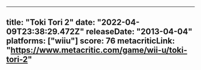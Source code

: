 
---
title: "Toki Tori 2"
date: "2022-04-09T23:38:29.472Z"
releaseDate: "2013-04-04"
platforms: ["wiiu"]
score: 76
metacriticLink: "https://www.metacritic.com/game/wii-u/toki-tori-2"
---
